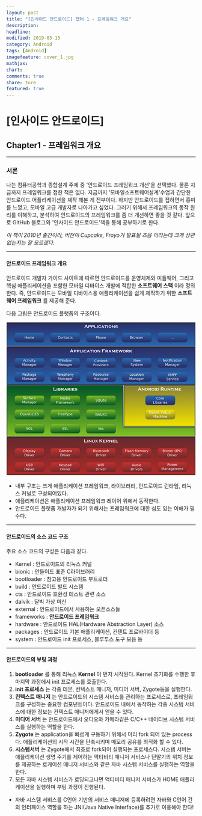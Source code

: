 ```yaml
---
layout: post
title: "[인사이드 안드로이드] 챕터 1 - 프레임워크 개요"
description:
headline:
modified: 2019-03-15
category: Android
tags: [Android]
imagefeature: cover_1.jpg
mathjax:
chart:
comments: true
share: ture
featured: true
---
```


# [인사이드 안드로이드]


## Chapter1 - 프레임워크 개요


---------------------------------------


### 서론
나는 컴퓨터공학과 종합설계 주제 중 '안드로이드 프레임워크 개선'을 선택했다. 물론 지금까지 프레임워크를 접한 적은 없다. 지금까지 '모바일소프트웨어설계'수업과 간단한 안드로이드 어플리케이션을 제작 해본 게 전부이다. 하지만 안드로이드를 접하면서 흥미를 느꼈고, 모바일 고급 개발자로 나아가고 싶었다. 그러기 위해서 프레임워크의 동작 원리를 이해하고, 분석하여 안드로이드의 프레임워크를 좀 더 개선하면 좋을 것 같다. 앞으로 GitHub 블로그와 '인사이드 안드로이드'책을 통해 공부하기로 한다.

*이 책이 2010년 출간이라, 버전이 Cupcake, Froyo가 발표될 즈음 이라는데 크게 상관없는지는 잘 모르겠다.*


---------------------------------------


#### 안드로이드 프레임워크 개요
안드로이드 개발자 가이드 사이트에 따르면 안드로이드를 운영체제와 미들웨어, 그리고 핵심 애플리케이션을 포함한 모바일 디바이스 개발에 적합한 **소프트웨어 스택** 이라 정의한다. 즉, 안드로이드는 모바일 디바이스용 애플리케이션을 쉽게 제작하기 위한 **소프트웨어 프레임워크** 를 제공해 준다.

다음 그림은 안드로이드 플랫폼의 구조이다.

![Alt text](/images/post/framework.png "안드로이드 내부 구조")

* 내부 구조는 크게 애플리케이션 프레임워크, 라이브러리, 안드로이드 런타임, 리눅스 커널로 구성되어있다.
* 애플리케이션은 애플리케이션 프레임워크 레이어 위에서 동작한다.
* 안드로이드 플랫폼 개발자가 되기 위해서는 프레임워크에 대한 심도 있는 이해가 필수다.


---------------------------------------


#### 안드로이드의 소스 코드 구조
주요 소스 코드의 구성은 다음과 같다.
* Kernel : 안드로이드의 리눅스 커널
* bionic : 안들이드 표준 C라이브러리
* bootloader : 참고용 안드로이드 부트로더
* build : 안드로이드 빌드 시스템
* cts : 안드로이드 호환성 테스트 관련 소스
* dalvik : 달빅 가상 머신
* external : 안드로이드에서 사용하는 오픈소스들
* frameworks : **안드로이드 프레임워크**
* hardware : 안드로이드 HAL(Hardware Abstraction Layer) 소스
* packages : 안드로이드 기본 애플리케이션, 컨텐트 프로바이더 등
* system : 안드로이드 init 프로세스, 블루투스 도구 모음 등


---------------------------------------


#### 안드로이드의 부팅 과정
1. **bootloader** 를 통해 리눅스 **Kernel** 이 먼저 시작된다. Kernel 초기화를 수행한 후 마지막 과정에서 init 프로세스를 호출한다.
2. **init 프로세스** 는 각종 데몬, 컨텍스트 매니저, 미디어 서버, Zygote등을 실행한다.
3. **컨텍스트 매니저** 는 안드로이드의 시스템 서비스를 관리하는 프로세스로, 프레임워크를 구성하는 중요한 컴포넌트이다. 안드로이드 내에서 동작하는 각종 시스템 서비스에 대한 정보는 컨텍스트 매니저에게서 얻을 수 있다.
4. **미디어 서버** 는 안드로이드에서 오디오와 카메라같은 C/C++ 네이티브 시스템 서비스를 실행하는 역할을 한다.
5. **Zygote** 는 application을 빠르게 구동하기 위해서 미리 fork 되어 있는 process다. 애플리케이션의 시작 시간을 단축시키며 메모리 공유를 최적화 할 수 있다.
6. **시스템서버** 는 Zygote에서 최초로 fork되어 실행되는 프로세스다. 시스템 서버는 애플리케이션 생명 주기를 제어하는 액티비티 매니저 서비스나 단말기의 위치 정보를 제공하는 로케이션 매니저 서비스와 같은 자바 시스템 서비스를 실행하는 역할을 한다.
7. 모든 자바 시스템 서비스가 로딩되고나면 액티비티 매니저 서비스가 HOME 애플리케이션을 실행하며 부팅 과정이 진행된다.


* 자바 시스템 서비스를 C언어 기반의 서비스 매니저에 등록하려면 자바와 C언어 간의 인터페이스 역할을 하는 JNI(Java Native Interface)를 추가로 이용해야 한다!
